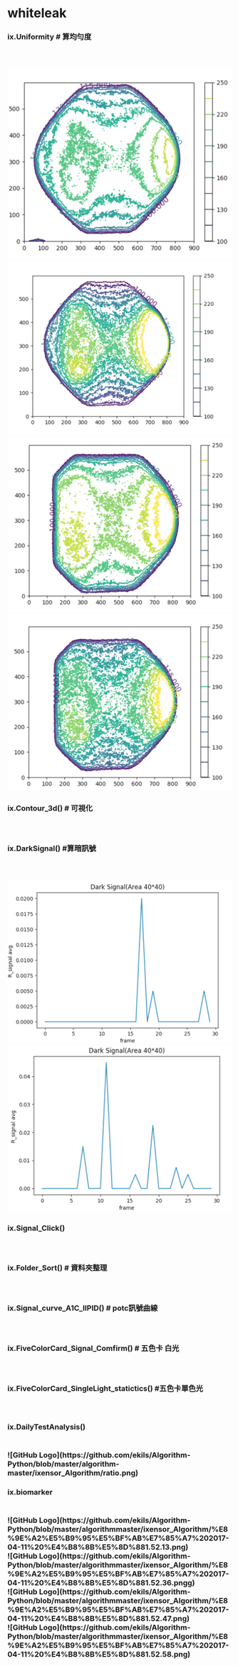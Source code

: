 # whiteleak
<h3>ix.Uniformity  # 算均勻度<h3><br>

![GitHub Logo](https://github.com/ekils/Algorithm-Python/blob/master/algorithm-master/ixensor_Algorithm/11.png)<br>
![GitHub Logo](https://github.com/ekils/Algorithm-Python/blob/master/algorithm-master/ixensor_Algorithm/12.png)<br>
![GitHub Logo](https://github.com/ekils/Algorithm-Python/blob/master/algorithm-master/ixensor_Algorithm/21.png)<br>
![GitHub Logo](https://github.com/ekils/Algorithm-Python/blob/master/algorithm-master/ixensor_Algorithm/22.png)<br>


<h3>ix.Contour_3d() # 可視化 <h3><br>
<h3>ix.DarkSignal() #算暗訊號 <h3><br>

![GitHub Logo](https://github.com/ekils/Algorithm-Python/blob/master/algorithm-master/ixensor_Algorithm/before.png)<br>
![GitHub Logo](https://github.com/ekils/Algorithm-Python/blob/master/algorithm-master/ixensor_Algorithm/after.png)<br>


<h3>ix.Signal_Click()<h3><br>
<h3>ix.Folder_Sort()  # 資料夾整理<h3><br>
<h3>ix.Signal_curve_A1C_lIPID()   # potc訊號曲線<h3><br>
<h3>ix.FiveColorCard_Signal_Comfirm() # 五色卡 白光<h3><br>
<h3>ix.FiveColorCard_SingleLight_statictics() #五色卡單色光<h3><br>
<h3>ix.DailyTestAnalysis()<h3><br>
![GitHub Logo](https://github.com/ekils/Algorithm-Python/blob/master/algorithm-master/ixensor_Algorithm/ratio.png)<br>

<h3>ix.biomarker <h3><br>
![GitHub Logo](https://github.com/ekils/Algorithm-Python/blob/master/algorithmmaster/ixensor_Algorithm/%E8%9E%A2%E5%B9%95%E5%BF%AB%E7%85%A7%202017-04-11%20%E4%B8%8B%E5%8D%881.52.13.png)<br>
![GitHub Logo](https://github.com/ekils/Algorithm-Python/blob/master/algorithmmaster/ixensor_Algorithm/%E8%9E%A2%E5%B9%95%E5%BF%AB%E7%85%A7%202017-04-11%20%E4%B8%8B%E5%8D%881.52.36.pngg)<br>
![GitHub Logo](https://github.com/ekils/Algorithm-Python/blob/master/algorithmmaster/ixensor_Algorithm/%E8%9E%A2%E5%B9%95%E5%BF%AB%E7%85%A7%202017-04-11%20%E4%B8%8B%E5%8D%881.52.47.png)<br>
![GitHub Logo](https://github.com/ekils/Algorithm-Python/blob/master/algorithmmaster/ixensor_Algorithm/%E8%9E%A2%E5%B9%95%E5%BF%AB%E7%85%A7%202017-04-11%20%E4%B8%8B%E5%8D%881.52.58.png)<br>
